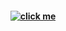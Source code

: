 <h4 align="center">
<a href="https://rentry.co/guys"><img src="https://github.com/user-attachments/assets/ae877d53-866b-4ae4-bfe3-1dee72540d37" alt="click me"></img></a>
</h4>
